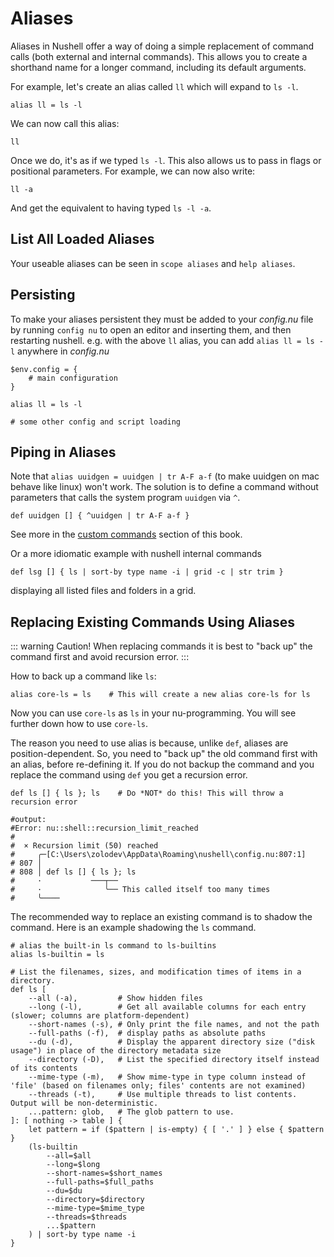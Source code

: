 # Aliases

Aliases in Nushell offer a way of doing a simple replacement of command calls (both external and internal commands). This allows you to create a shorthand name for a longer command, including its default arguments.

For example, let's create an alias called `ll` which will expand to `ls -l`.

```nu
alias ll = ls -l
```

We can now call this alias:

```nu
ll
```

Once we do, it's as if we typed `ls -l`. This also allows us to pass in flags or positional parameters. For example, we can now also write:

```nu
ll -a
```

And get the equivalent to having typed `ls -l -a`.

## List All Loaded Aliases

Your useable aliases can be seen in `scope aliases` and `help aliases`.

## Persisting

To make your aliases persistent they must be added to your _config.nu_ file by running `config nu` to open an editor and inserting them, and then restarting nushell.
e.g. with the above `ll` alias, you can add `alias ll = ls -l` anywhere in _config.nu_

```nu
$env.config = {
    # main configuration
}

alias ll = ls -l

# some other config and script loading
```

## Piping in Aliases

Note that `alias uuidgen = uuidgen | tr A-F a-f` (to make uuidgen on mac behave like linux) won't work.
The solution is to define a command without parameters that calls the system program `uuidgen` via `^`.

```nu
def uuidgen [] { ^uuidgen | tr A-F a-f }
```

See more in the [custom commands](custom_commands.md) section of this book.

Or a more idiomatic example with nushell internal commands

```nu
def lsg [] { ls | sort-by type name -i | grid -c | str trim }
```

displaying all listed files and folders in a grid.

## Replacing Existing Commands Using Aliases

::: warning Caution!
When replacing commands it is best to "back up" the command first and avoid recursion error.
:::

How to back up a command like `ls`:

```nu
alias core-ls = ls    # This will create a new alias core-ls for ls
```

Now you can use `core-ls` as `ls` in your nu-programming. You will see further down how to use `core-ls`.

The reason you need to use alias is because, unlike `def`, aliases are position-dependent. So, you need to "back up" the old command first with an alias, before re-defining it.
If you do not backup the command and you replace the command using `def` you get a recursion error.

```nu
def ls [] { ls }; ls    # Do *NOT* do this! This will throw a recursion error

#output:
#Error: nu::shell::recursion_limit_reached
#
#  × Recursion limit (50) reached
#     ╭─[C:\Users\zolodev\AppData\Roaming\nushell\config.nu:807:1]
# 807 │
# 808 │ def ls [] { ls }; ls
#     ·           ───┬──
#     ·              ╰── This called itself too many times
#     ╰────
```

The recommended way to replace an existing command is to shadow the command.
Here is an example shadowing the `ls` command.

```nu
# alias the built-in ls command to ls-builtins
alias ls-builtin = ls

# List the filenames, sizes, and modification times of items in a directory.
def ls [
    --all (-a),         # Show hidden files
    --long (-l),        # Get all available columns for each entry (slower; columns are platform-dependent)
    --short-names (-s), # Only print the file names, and not the path
    --full-paths (-f),  # display paths as absolute paths
    --du (-d),          # Display the apparent directory size ("disk usage") in place of the directory metadata size
    --directory (-D),   # List the specified directory itself instead of its contents
    --mime-type (-m),   # Show mime-type in type column instead of 'file' (based on filenames only; files' contents are not examined)
    --threads (-t),     # Use multiple threads to list contents. Output will be non-deterministic.
    ...pattern: glob,   # The glob pattern to use.
]: [ nothing -> table ] {
    let pattern = if ($pattern | is-empty) { [ '.' ] } else { $pattern }
    (ls-builtin
        --all=$all
        --long=$long
        --short-names=$short_names
        --full-paths=$full_paths
        --du=$du
        --directory=$directory
        --mime-type=$mime_type
        --threads=$threads
        ...$pattern
    ) | sort-by type name -i
}
```
